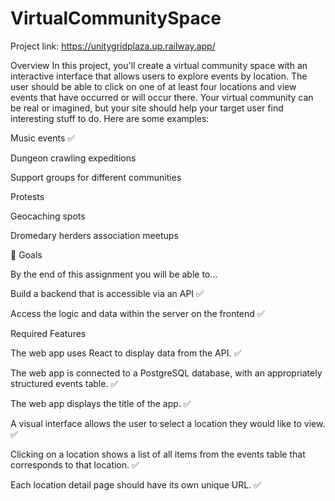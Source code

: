 # VirtualCommunitySpace

Project link: https://unitygridplaza.up.railway.app/

Overview
In this project, you'll create a virtual community space with an interactive interface that allows users to explore events by location. The user should be able to click on one of at least four locations and view events that have occurred or will occur there. Your virtual community can be real or imagined, but your site should help your target user find interesting stuff to do. Here are some examples:

Music events ✅

Dungeon crawling expeditions

Support groups for different communities

Protests

Geocaching spots

Dromedary herders association meetups

🎯 Goals

By the end of this assignment you will be able to...

Build a backend that is accessible via an API ✅

Access the logic and data within the server on the frontend ✅

Required Features

The web app uses React to display data from the API. ✅

The web app is connected to a PostgreSQL database, with an appropriately structured events table. ✅

The web app displays the title of the app. ✅

A visual interface allows the user to select a location they would like to view. ✅

Clicking on a location shows a list of all items from the events table that corresponds to that location. ✅

Each location detail page should have its own unique URL. ✅
